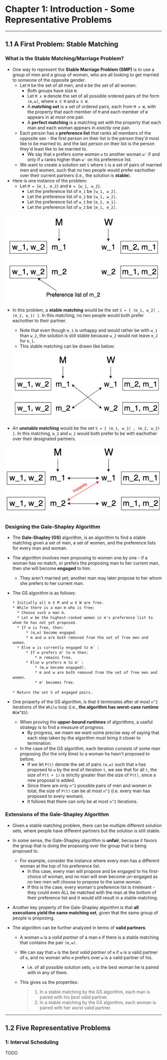 

# Chapter 1: Introduction - Some Representative Problems

---

## 1.1 A First Problem: Stable Matching

### What is the Stable Matching/Marriage Problem?

* One way to represent the **Stable Marriage Problem (SMP)** is to use a group of men and a group of women, who are all looking to get married to someone of the opposite gender.
  * Let `M` be the set of all men, and `W` be the set of all women.
    * Both groups have size `N`.
    * Let `M x W` denote the set of all possible ordered pairs of the form `(m,w)`, where `m ∈ M` and `w ∈ W`. 
    * A **matching set** is a set of ordered pairs, each from `M x W`, with the property that each member of `M` and each member of `W` appears in at *most* one pair.
    * A **perfect matching** is a matching set with the property that each man and each woman appears in *exactly* one pair.
  * Each person has a **preference list** that ranks all members of the opposite sex - the first person on their list is the person they'd most like to be married to, and the last person on their list is the person they'd least like to be married to.
    * We say that `m` prefers some woman `w` to another woman `w'` if and only if `w` ranks higher than `w'` on his preference list.
  * We want to create a solution set `S` where `S` is a set of pairs of married men and women, such that no two people would prefer eachother over their current partners (i.e., the solution is **stable**).
* Here is one instance of the problem:
  * Let `M = {m_1, m_2}` and `W = {w_1, w_2}`.
    * Let the preference list of `m_1` be `[w_1, w_2]`. 
    * Let the preference list of `m_2` be `[w_1, w_2]`. 
    * Let the preference list of `w_1` be `[m_2, m_1]`. 
    * Let the preference list of `w_2` be `[m_1, m_2]`.

![1_SMP_labelled](images/1_SMP_labelled.png)

* In this problem, a **stable matching** would be the set `S = { (m_1, w_2) , (m_2, w_1) }`. In this matching, no two people would both prefer eachother to their partner.

  * Note that even though `m_1` is unhappy and would rather be with `w_1` than `w_2`, the solution is still stable because `w_2` would not leave `m_2` for `m_1`.
  * This stable matching can be drawn like below:

  ![1_SMP_stable](images/1_SMP_stable.png)



* An **unstable matching** would be the set `S = { (m_1, w_1) , (m_2, w_2) }`. In this matching, `m_2` and `w_1` would both prefer to be with eachother over their designated partners.

![1_SMP_unstable](images/1_SMP_unstable.png)



### Designing the Gale-Shapley Algorithm

* The **Gale-Shapley (GS)** algorithm, is an algorithm to find a stable matching given a set of men, a set of women, and the preference lists for every man and woman.

* The algorithm involves men proposing to women one by one - if a woman has no match, or prefers the proposing man to her current man, then she will become **engaged** to him. 

  * They aren't married yet; another man may later propose to her whom she prefers to her current man.

* The GS algorithm is as follows:

  ```
  * Initially all m ∈ M and w ∈ W are free.
  * While there is a man m who is free:
  	* Choose such a man m.
  	* Let w be the highest-ranked woman in m's preference list to whom he has not yet proposed.
  	* If w is free, then:
  		* (m,w) become engaged.
  		* m and w are both removed from the set of free men and women.
  	* Else w is currently engaged to m' : 
  		* If w prefers m' to m then:
  			* m remains free.
  		* Else w prefers m to m' :
  			* (m,w become engaged).
  			* m and w are both removed from the set of free men and women.
  			* m' becomes free.
  	
  * Return the set S of engaged pairs.
  ```

* One property of the GS algorithm, is that it terminates after *at most* `n^2` iterations of the `While` loop (i.e., **the algorithm has worst-case runtime `O(n^2)`**).

  * When proving the **upper-bound runtimes** of algorithms, a useful strategy is to find a measure of *progress*. 
    * By progress, we maen we want some precise way of saying that each step taken by the algorithm *must* bring it closer to termination.
  * In the case of the GS algorithm, each iteration consists of some man proposing (for the only time) to a woman he hasn't proposed to before.
    * If we let `P(t)` denote the set of pairs `(m,w)` such that `m` has proposed to `w` by the end of iteration `t`, we see that for all `t`, the size of `P(t + 1)` is strictly greater than the size of `P(t)`, since a new proposal is added.
    * Since there are only `n^2` possible pairs of men and women in total, the size of `P(t)` can be at most `n^2` (i.e. every man has proposed to every woman).
    * It follows that there can only be at most `n^2` iterations.



### Extensions of the Gale-Shapley Algorithm

* Given a stable matching problem, there can be multiple different solution sets, where people have different partners but the solution is still stable.

* In some sense, the Gale-Shapley algorithm is **unfair**, because it favors the group that is doing the proposing over the group that is being proposed to.

  * For example, consider the instance where every man has a different woman at the top of his preference list.
    * In this case, every man will propose and be engaged to his first-choice of woman, and no man will ever become un-engaged as no two men will choose to propose to the same woman.
    * If this is the case, every woman's preference list is irrelevant - they could even ALL be matched with the man at the bottom of their preference list and it would still result in a stable matching.

* Another key property of the Gale-Shapley algorithm is that **all executions yield the same matching set**, given that the same group of people is proposing.

* The algorithm can be further analyzed in terms of **valid partners**.

  * A woman `w` is a *valid partner* of a man `m` if there is a stable matching that contains the pair `(m,w)`. 

  * We can say that `w` is the *best valid partner* of `m` if `w` is a valid partner of `m`, and no woman who `m` prefers over `w` is a valid partner of his.

    * i.e. of all possible solution sets, `w` is the best woman he is paired with in any of them.

  * This gives us the properties:

    >1. In a stable matching by the GS algorithm, each man is paired with his *best* valid partner.
    >2. In a stable matching by the GS algorithm, each woman is paired with her *worst* valid partner.

---

## 1.2 Five Representative Problems

### 1: Interval Scheduling

TODO